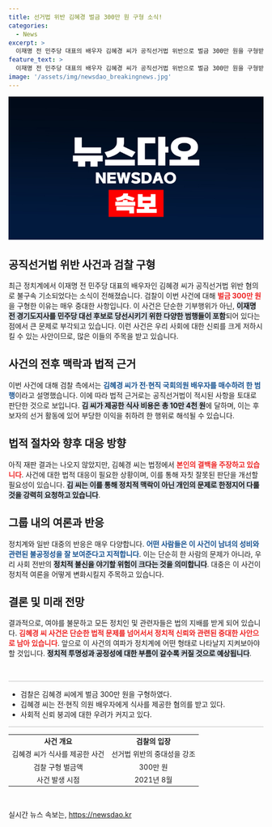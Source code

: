 ```yaml
---
title: 선거법 위반 김혜경 벌금 300만 원 구형 소식!
categories:
  - News
excerpt: >
  이재명 전 민주당 대표의 배우자 김혜경 씨가 공직선거법 위반으로 벌금 300만 원을 구형받았습니다. 검찰은 이 사건이 당내 대선 후보를 매수하려 한 중대한 범행으로 판단했습니다. 과연 김 씨의 운명은 어떻게 될까요? 클릭을 통해 더 많은 이야기를 확인하세요!
feature_text: >
  이재명 전 민주당 대표의 배우자 김혜경 씨가 공직선거법 위반으로 벌금 300만 원을 구형받았습니다. 검찰은 이 사건이 당내 대선 후보를 매수하려 한 중대한 범행으로 판단했습니다. 과연 김 씨의 운명은 어떻게 될까요? 클릭을 통해 더 많은 이야기를 확인하세요!
image: '/assets/img/newsdao_breakingnews.jpg'
---
```


<p><img src="/assets/img/newsdao_breakingnews.jpg" alt="implanttips 속보" /></p>

<h2 data-ke-size="size26">공직선거법 위반 사건과 검찰 구형</h2>

<p data-ke-size="size16">최근 정치계에서 이재명 전 민주당 대표의 배우자인 김혜경 씨가 공직선거법 위반 혐의로 불구속 기소되었다는 소식이 전해졌습니다. 검찰이 이번 사건에 대해 <b><span style="color: #ee2323;">벌금 300만 원</span></b>을 구형한 이유는 매우 중대한 사항입니다. 이 사건은 단순한 기부행위가 아닌, <b><span style="background-color: #21538527;">이재명 전 경기도지사를 민주당 대선 후보로 당선시키기 위한 다양한 범행들이 포함</span></b>되어 있다는 점에서 큰 문제로 부각되고 있습니다. 이런 사건은 우리 사회에 대한 신뢰를 크게 저하시킬 수 있는 사안이므로, 많은 이들의 주목을 받고 있습니다.</p>

<h2 data-ke-size="size26">사건의 전후 맥락과 법적 근거</h2>

<p data-ke-size="size16">이번 사건에 대해 검찰 측에서는 <b><span style="color: #1a5490;">김혜경 씨가 전·현직 국회의원 배우자를 매수하려 한 범행</span></b>이라고 설명했습니다. 이에 따라 법적 근거로는 공직선거법이 적시된 사항을 토대로 판단한 것으로 보입니다. <b><span style="background-color: #21538527;">김 씨가 제공한 식사 비용은 총 10만 4천 원</span></b>에 달하며, 이는 후보자의 선거 활동에 있어 부당한 이익을 취하려 한 행위로 해석될 수 있습니다.</p>

<h2 data-ke-size="size26">법적 절차와 향후 대응 방향</h2>

<p data-ke-size="size16">아직 재판 결과는 나오지 않았지만, 김혜경 씨는 법정에서 <b><span style="color: #ee2323;">본인의 결백을 주장하고 있습니다</span></b>. 사건에 대한 법적 대응이 필요한 상황이며, 이를 통해 자칫 잘못된 판단을 개선할 필요성이 있습니다. <b><span style="background-color: #21538527;">김 씨는 이를 통해 정치적 맥락이 아닌 개인의 문제로 한정지어 다룰 것을 강력히 요청하고 있습니다</span></b>.</p>

<h2 data-ke-size="size26">그룹 내의 여론과 반응</h2>

<p data-ke-size="size16">정치계와 일반 대중의 반응은 매우 다양합니다. <b><span style="color: #1a5490;">어떤 사람들은 이 사건이 남녀의 성비와 관련된 불공정성을 잘 보여준다고 지적합니다</span></b>. 이는 단순히 한 사람의 문제가 아니라, 우리 사회 전반의 <b><span style="background-color: #21538527;">정치적 불신을 야기할 위험이 크다는 것을 의미합니다</span></b>. 대중은 이 사건이 정치적 여론을 어떻게 변화시킬지 주목하고 있습니다.</p>

<h2 data-ke-size="size26">결론 및 미래 전망</h2>

<p data-ke-size="size16">결과적으로, 여야를 불문하고 모든 정치인 및 관련자들은 법의 지배를 받게 되어 있습니다. <b><span style="color: #ee2323;">김혜경 씨 사건은 단순한 법적 문제를 넘어서서 정치적 신뢰와 관련된 중대한 사안으로 남아 있습니다</span></b>. 앞으로 이 사건의 여파가 정치계에 어떤 형태로 나타날지 지켜보아야 할 것입니다. <b><span style="background-color: #21538527;">정치적 투명성과 공정성에 대한 부름이 갈수록 커질 것으로 예상됩니다</span></b>.</p>

<p data-ke-size="size16">&nbsp;</p>

<hr style="text-align: center; height: 2px; background-color: #ddd; border: none;"/>

<ul>
<li>검찰은 김혜경 씨에게 벌금 300만 원을 구형하였다.</li>
<li>김혜경 씨는 전·현직 의원 배우자에게 식사를 제공한 혐의를 받고 있다.</li>
<li>사회적 신뢰 붕괴에 대한 우려가 커지고 있다.</li>
</ul>

<hr style="text-align: center; height: 2px; background-color: #ddd; border: none;"/>

<table style="width:100%; border-collapse: collapse;">
<tr>
<td style="text-align: center; height: 17px;"><b>사건 개요</b></td>
<td style="text-align: center; height: 17px;"><b>검찰의 입장</b></td>
</tr>
<tr>
<td style="text-align: center; height: 17px;">김혜경 씨가 식사를 제공한 사건</td>
<td style="text-align: center; height: 17px;">선거법 위반의 중대성을 강조</td>
</tr>
<tr>
<td style="text-align: center; height: 17px;">검찰 구형 벌금액</td>
<td style="text-align: center; height: 17px;">300만 원</td>
</tr>
<tr>
<td style="text-align: center; height: 17px;">사건 발생 시점</td>
<td style="text-align: center; height: 17px;">2021년 8월</td>
</tr>
</table>

<p data-ke-size="size16">&nbsp;</p>
실시간 뉴스 속보는, <a href="https://newsdao.kr" rel="dofollow">https://newsdao.kr</a>


